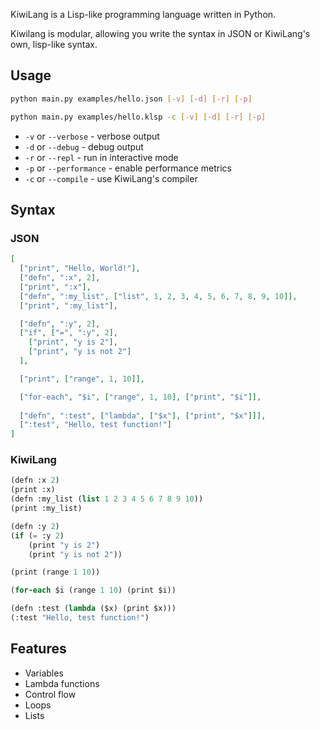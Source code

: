 KiwiLang is a Lisp-like programming language written in Python.

Kiwilang is modular, allowing you write the syntax in JSON or KiwiLang's own, lisp-like syntax.

## Usage

```bash
python main.py examples/hello.json [-v] [-d] [-r] [-p]
```

```bash
python main.py examples/hello.klsp -c [-v] [-d] [-r] [-p]
```

- `-v` or `--verbose` - verbose output
- `-d` or `--debug` - debug output
- `-r` or `--repl` - run in interactive mode
- `-p` or `--performance` - enable performance metrics
- `-c` or `--compile` - use KiwiLang's compiler

## Syntax

### JSON
```json
[
  ["print", "Hello, World!"],
  ["defn", ":x", 2],
  ["print", ":x"],
  ["defn", ":my_list", ["list", 1, 2, 3, 4, 5, 6, 7, 8, 9, 10]],
  ["print", ":my_list"],

  ["defn", ":y", 2],
  ["if", ["=", ":y", 2], 
    ["print", "y is 2"],
    ["print", "y is not 2"]
  ],

  ["print", ["range", 1, 10]],

  ["for-each", "$i", ["range", 1, 10], ["print", "$i"]],
  
  ["defn", ":test", ["lambda", ["$x"], ["print", "$x"]]],
  [":test", "Hello, test function!"]
]
```

### KiwiLang
```scm
(defn :x 2)
(print :x)
(defn :my_list (list 1 2 3 4 5 6 7 8 9 10))
(print :my_list)

(defn :y 2)
(if (= :y 2)
    (print "y is 2")
    (print "y is not 2"))

(print (range 1 10))

(for-each $i (range 1 10) (print $i))

(defn :test (lambda ($x) (print $x)))
(:test "Hello, test function!")
```

## Features

- Variables
- Lambda functions
- Control flow
- Loops
- Lists